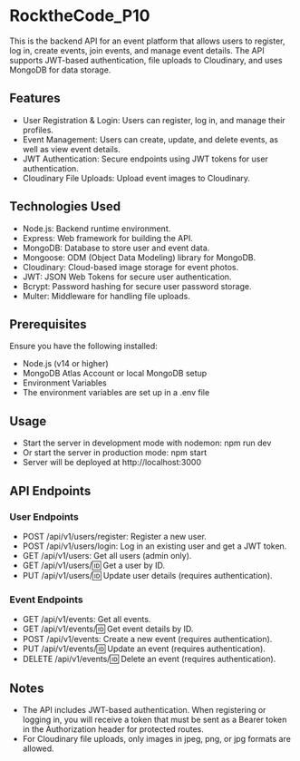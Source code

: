 # RocktheCode_P10
This is the backend API for an event platform that allows users to register, log in, create events, join events, and manage event details. The API supports JWT-based authentication, file uploads to Cloudinary, and uses MongoDB for data storage.

## Features
- User Registration & Login: Users can register, log in, and manage their profiles.
- Event Management: Users can create, update, and delete events, as well as view event details.
- JWT Authentication: Secure endpoints using JWT tokens for user authentication.
- Cloudinary File Uploads: Upload event images to Cloudinary.

## Technologies Used
- Node.js: Backend runtime environment.
- Express: Web framework for building the API.
- MongoDB: Database to store user and event data.
- Mongoose: ODM (Object Data Modeling) library for MongoDB.
- Cloudinary: Cloud-based image storage for event photos.
- JWT: JSON Web Tokens for secure user authentication.
- Bcrypt: Password hashing for secure user password storage.
- Multer: Middleware for handling file uploads.

## Prerequisites
Ensure you have the following installed:
- Node.js (v14 or higher)
- MongoDB Atlas Account or local MongoDB setup
- Environment Variables
- The environment variables are set up in a .env file

## Usage
- Start the server in development mode with nodemon: npm run dev
- Or start the server in production mode: npm start
- Server will be deployed at http://localhost:3000

## API Endpoints
### User Endpoints
- POST /api/v1/users/register: Register a new user.
- POST /api/v1/users/login: Log in an existing user and get a JWT token.
- GET /api/v1/users: Get all users (admin only).
- GET /api/v1/users/:id: Get a user by ID.
- PUT /api/v1/users/:id: Update user details (requires authentication).
### Event Endpoints
- GET /api/v1/events: Get all events.
- GET /api/v1/events/:id: Get event details by ID.
- POST /api/v1/events: Create a new event (requires authentication).
- PUT /api/v1/events/:id: Update an event (requires authentication).
- DELETE /api/v1/events/:id: Delete an event (requires authentication).

## Notes
- The API includes JWT-based authentication. When registering or logging in, you will receive a token that must be sent as a Bearer token in the Authorization header for protected routes.
- For Cloudinary file uploads, only images in jpeg, png, or jpg formats are allowed.
